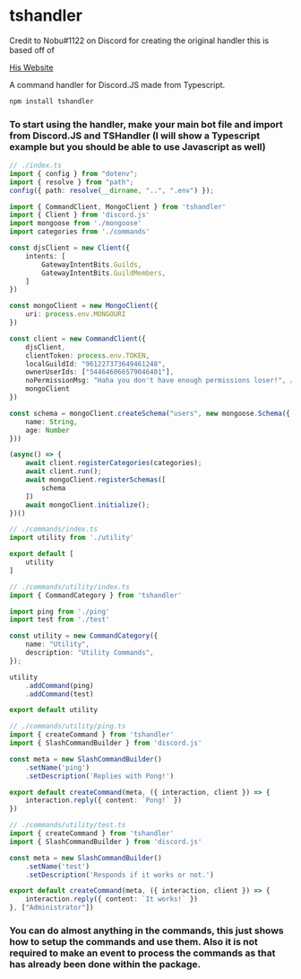 # tshandler
Credit to Nobu#1122 on Discord for creating the original handler this is based off of

[His Website](https://nobu.sh)


A command handler for Discord.JS made from Typescript.
```bash
npm install tshandler
```

### To start using the handler, make your main bot file and import from Discord.JS and TSHandler (I will show a Typescript example but you should be able to use Javascript as well)
```typescript
// ./index.ts
import { config } from "dotenv";
import { resolve } from "path";
config({ path: resolve(__dirname, "..", ".env") });

import { CommandClient, MongoClient } from 'tshandler'
import { Client } from 'discord.js'
import mongoose from './mongoose'
import categories from './commands'

const djsClient = new Client({
    intents: [
        GatewayIntentBits.Guilds,
        GatewayIntentBits.GuildMembers,
    ]
})

const mongoClient = new MongoClient({
    uri: process.env.MONGOURI
})

const client = new CommandClient({
    djsClient,
    clientToken: process.env.TOKEN,
    localGuildId: "961227373649461248",
    ownerUserIds: ["544646066579046401"],
    noPermissionMsg: "Haha you don't have enough permissions loser!", // Default: "You do not have the required permissions to use this command."
    mongoClient
})

const schema = mongoClient.createSchema("users", new mongoose.Schema({
    name: String,
    age: Number
}))

(async() => {
    await client.registerCategories(categories);
    await client.run();
    await mongoClient.registerSchemas([
        schema
    ])
    await mongoClient.initialize();
})()

// ./commands/index.ts
import utility from './utility'

export default [
    utility
]

// ./commands/utility/index.ts
import { CommandCategory } from 'tshandler'

import ping from './ping'
import test from './test'

const utility = new CommandCategory({
    name: "Utility",
    description: "Utility Commands",
});

utility
    .addCommand(ping)
    .addCommand(test)

export default utility

// ./commands/utility/ping.ts
import { createCommand } from 'tshandler'
import { SlashCommandBuilder } from 'discord.js'

const meta = new SlashCommandBuilder()
    .setName('ping')
    .setDescription('Replies with Pong!')

export default createCommand(meta, ({ interaction, client }) => {
    interaction.reply({ content: `Pong!` })
})

// ./commands/utility/test.ts
import { createCommand } from 'tshandler'
import { SlashCommandBuilder } from 'discord.js'

const meta = new SlashCommandBuilder()
    .setName('test')
    .setDescription('Responds if it works or not.')

export default createCommand(meta, ({ interaction, client }) => {
    interaction.reply({ content: `It works!` })
}, ["Administrator"])
```

### You can do almost anything in the commands, this just shows how to setup the commands and use them. Also it is not required to make an event to process the commands as that has already been done within the package.